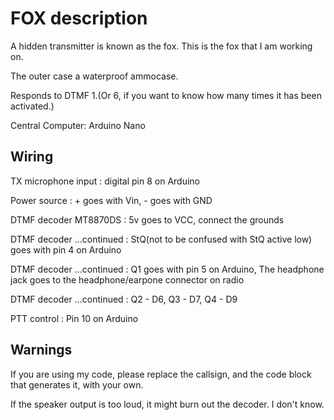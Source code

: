 FOX description
===============
A hidden transmitter is known as the fox. This is the fox that I am working on.

The outer case a waterproof ammocase.

Responds to DTMF 1.(Or 6, if you want to know how many times it has been activated.)

Central Computer: Arduino Nano

Wiring
------
TX microphone input : digital pin 8 on Arduino

Power source : + goes with Vin, - goes with GND

DTMF decoder MT8870DS : 5v goes to VCC, connect the grounds

DTMF decoder ...continued : StQ(not to be confused with StQ active low) goes with pin 4 on Arduino

DTMF decoder ...continued : Q1 goes with pin 5 on Arduino, The headphone jack goes to the headphone/earpone connector on radio

DTMF decoder ...continued : Q2 - D6, Q3 - D7, Q4 - D9

PTT control : Pin 10 on Arduino

Warnings
--------
If you are using my code, please replace the callsign, and the code block that generates it, with your own.

If the speaker output is too loud, it might burn out the decoder. I don't know.
